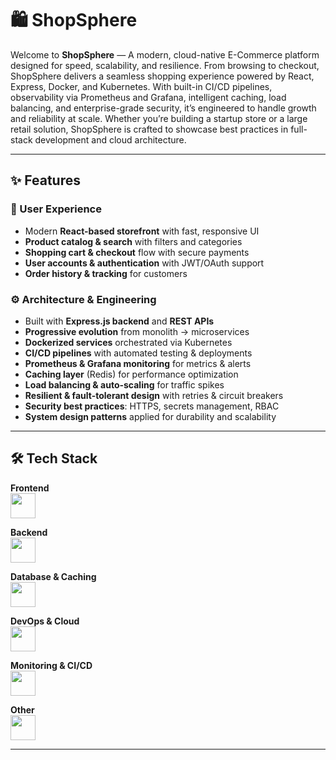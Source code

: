 # 🛍️ ShopSphere

Welcome to **ShopSphere** — A modern, cloud-native E-Commerce platform designed for speed, scalability, and resilience. From browsing to checkout, ShopSphere delivers a seamless shopping experience powered by React, Express, Docker, and Kubernetes. With built-in CI/CD pipelines, observability via Prometheus and Grafana, intelligent caching, load balancing, and enterprise-grade security, it’s engineered to handle growth and reliability at scale. Whether you’re building a startup store or a large retail solution, ShopSphere is crafted to showcase best practices in full-stack development and cloud architecture.

---

## ✨ Features

### 🛒 User Experience
- Modern **React-based storefront** with fast, responsive UI  
- **Product catalog & search** with filters and categories  
- **Shopping cart & checkout** flow with secure payments  
- **User accounts & authentication** with JWT/OAuth support  
- **Order history & tracking** for customers  

### ⚙️ Architecture & Engineering
- Built with **Express.js backend** and **REST APIs**  
- **Progressive evolution** from monolith → microservices  
- **Dockerized services** orchestrated via Kubernetes  
- **CI/CD pipelines** with automated testing & deployments  
- **Prometheus & Grafana monitoring** for metrics & alerts  
- **Caching layer** (Redis) for performance optimization  
- **Load balancing & auto-scaling** for traffic spikes  
- **Resilient & fault-tolerant design** with retries & circuit breakers  
- **Security best practices**: HTTPS, secrets management, RBAC  
- **System design patterns** applied for durability and scalability  

---

## 🛠 Tech Stack  

**Frontend**  
<img src="https://skillicons.dev/icons?i=react,html,css,js,tailwindcss" height="40" />  

**Backend**  
<img src="https://skillicons.dev/icons?i=nodejs,express" height="40" />  

**Database & Caching**  
<img src="https://skillicons.dev/icons?i=mongodb,redis" height="40" />  

**DevOps & Cloud**  
<img src="https://skillicons.dev/icons?i=docker,kubernetes,aws" height="40" />  

**Monitoring & CI/CD**  
<img src="https://skillicons.dev/icons?i=githubactions,prometheus,grafana" height="40" />  

**Other**  
<img src="https://skillicons.dev/icons?i=git,nginx" height="40" />  

---

